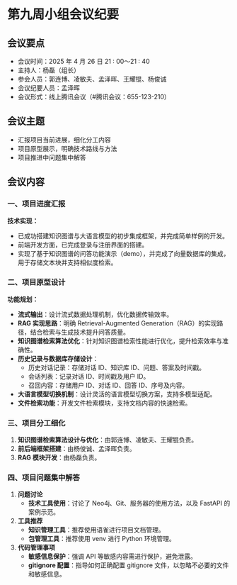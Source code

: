 # 第九周小组会议纪要

## 会议要点

- 会议时间：2025 年 4 月 26 日 21 : 00～21 : 40
- 主持人：杨磊（组长）
- 参会人员：郭连博、凌敏夫、孟泽晖、王耀锟、杨俊诚
- 会议纪要人员：孟泽晖
- 会议形式：线上腾讯会议（#腾讯会议：655-123-210）

## 会议主题

- 汇报项目当前进展，细化分工内容
- 项目原型展示，明确技术路线与方法
- 项目推进中问题集中解答

## 会议内容

### 一、项目进度汇报
**技术实现：**

- 已成功搭建知识图谱与大语言模型的初步集成框架，并完成简单样例的开发。
- 前端开发方面，已完成登录与注册界面的搭建。
- 实现了基于知识图谱的问答功能演示（demo），并完成了向量数据库的集成，用于存储文本块并支持相似度检索。

### 二、项目原型设计
**功能规划：**

- **流式输出**：设计流式数据处理机制，优化数据传输效率。
- **RAG 实现思路**：明确 Retrieval-Augmented Generation（RAG）的实现路径，结合检索与生成技术提升问答质量。
- **知识图谱检索算法优化**：针对知识图谱检索性能进行优化，提升检索效率与准确性。
- **历史记录与数据库存储设计**：
  - 历史对话记录：存储对话 ID、知识库 ID、问题、答案及时间戳。
  - 会话列表：记录对话 ID、时间戳及用户 ID。
  - 召回内容：存储用户 ID、对话 ID、回答 ID、序号及内容。
- **大语言模型切换机制**：设计灵活的语言模型切换方案，支持多模型适配。
- **文件检索功能**：开发文件检索模块，支持文档内容的快速检索。

### 三、项目分工细化
1. **知识图谱检索算法设计与优化**：由郭连博、凌敏夫、王耀锟负责。
2. **前后端框架搭建**：由杨俊诚、孟泽晖负责。
3. **RAG 模块开发**：由杨磊负责。

### 四、项目问题集中解答
1. **问题讨论**
   - **技术工具使用**：讨论了 Neo4j、Git、服务器的使用方法，以及 FastAPI 的案例示范。
2. **工具推荐**
   - **知识管理工具**：推荐使用语雀进行项目文档管理。
   - **包管理工具**：推荐使用 venv 进行 Python 环境管理。
3. **代码管理事项**
   - **敏感信息保护**：强调 API 等敏感内容需进行保护，避免泄露。
   - **gitignore 配置**：指导如何正确配置 gitignore 文件，以忽略不必要的文件和敏感信息。
